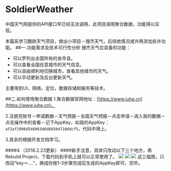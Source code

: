 # SoldierWeather
中国天气网提供的API接口早已经无法调用，此项目调用聚合数据，功能得以实现。

本篇系学习酷欧天气项目，做出小项目－搜杰天气，后续依情况或许再添加些许功能。
##一.功能需求及技术可行性分析
搜杰天气应具备的功能：

* 可以罗列出全国所有的省市县。
* 可以查看全国任意城市的天气信息。
* 可以自由顺利地切换城市，查看其他城市的天气。
* 可以手动更新及后台更新天气。 

主要用到UI，网络，定位，数据存储和服务等技术。

##二.如何使用聚合数据
1.聚合数据官网地址：[https://www.juhe.cn](https://www.juhe.cn)。

2.注册完账号－申请数据－天气预报－全国天气预报－点击申请－进入我的数据－点击操作中的查看－记下AppKey，如我的AppKey：`af2af1996d54696346d66504710ddcf5`，代码中用上。

3.其余的根据开发文档学习。

####4.（2016.2.23更新）
####新手注意，具体只改动以下三个地方，再Rebuild Project，下载代码到手机上就可以正常使用了。
![](http://images2015.cnblogs.com/blog/839964/201602/839964-20160223231613130-745688000.png)
![](http://images2015.cnblogs.com/blog/839964/201602/839964-20160223231638115-629996875.png)
![](http://images2015.cnblogs.com/blog/839964/201602/839964-20160223231654161-1061930232.png)
这三幅图，只改动"key＝...."，换成你按1-3步骤完成后生成的AppKey即可，完毕。

